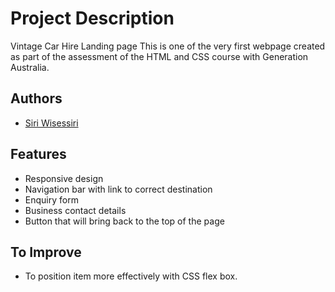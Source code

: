 
# Project Description
Vintage Car Hire Landing page
This is one of the very first webpage created as part of the assessment of the HTML and CSS course with Generation Australia.
 





## Authors

- [Siri Wisessiri](https://github.com/SiriratWisessiri)




## Features

- Responsive design
- Navigation bar with link to correct destination
- Enquiry form
- Business contact details
- Button that will bring back to the top of the page



## To Improve

- To position item more effectively with CSS flex box.
